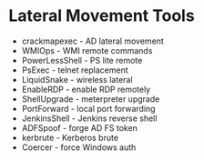 # Lateral Movement Tools

- crackmapexec - AD lateral movement
- WMIOps - WMI remote commands
- PowerLessShell - PS lite remote
- PsExec - telnet replacement
- LiquidSnake - wireless lateral
- EnableRDP - enable RDP remotely
- ShellUpgrade - meterpreter upgrade
- PortForward - local port forwarding
- JenkinsShell - Jenkins reverse shell
- ADFSpoof - forge AD FS token
- kerbrute - Kerberos brute
- Coercer - force Windows auth
